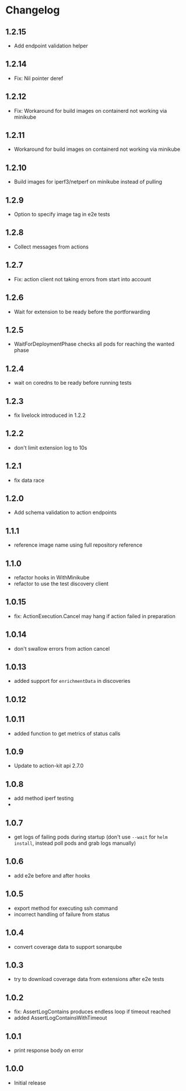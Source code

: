# Changelog

## 1.2.15

- Add endpoint validation helper

## 1.2.14

- Fix: Nil pointer deref

## 1.2.12

- Fix: Workaround for build images on containerd not working via minikube

## 1.2.11

- Workaround for build images on containerd not working via minikube

## 1.2.10

- Build images for iperf3/netperf on minikube instead of pulling

## 1.2.9

- Option to specify image tag in e2e tests

## 1.2.8

- Collect messages from actions

## 1.2.7

- Fix: action client not taking errors from start into account

## 1.2.6

- Wait for extension to be ready before the portforwarding

## 1.2.5

- WaitForDeploymentPhase checks all pods for reaching the wanted phase

## 1.2.4

- wait on coredns to be ready before running tests

## 1.2.3

- fix livelock introduced in 1.2.2

## 1.2.2

- don't limit extension log to 10s

## 1.2.1

- fix data race

## 1.2.0

- Add schema validation to action endpoints

## 1.1.1

- reference image name using full repository reference

## 1.1.0

- refactor hooks in WithMinikube
- refactor to use the test discovery client

## 1.0.15

- fix: ActionExecution.Cancel may hang if action failed in preparation

## 1.0.14

- don't swallow errors from action cancel

## 1.0.13

- added support for `enrichmentData` in discoveries

## 1.0.12

## 1.0.11

- added function to get metrics of status calls

## 1.0.9

- Update to action-kit api 2.7.0

## 1.0.8

- add method iperf testing
- 
## 1.0.7

- get logs of failing pods during startup (don't use `--wait` for `helm install`, instead poll pods and grab logs manually)

## 1.0.6

- add e2e before and after hooks

## 1.0.5

- export method for executing ssh command
- incorrect handling of failure from status

## 1.0.4

- convert coverage data to support sonarqube

## 1.0.3

- try to download coverage data from extensions after e2e tests

## 1.0.2

- fix: AssertLogContains produces endless loop if timeout reached
- added AssertLogContainsWithTimeout

## 1.0.1

- print response body on error

## 1.0.0

- Initial release

